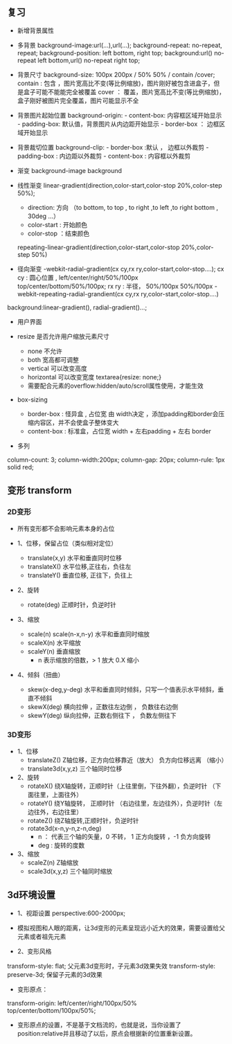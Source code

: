 ## 复习

- 新增背景属性
- 多背景
    background-image:url(...),url(...);
    background-repeat: no-repeat, repeat;
    background-position: left bottom, right top;
    background:url() no-repeat left bottom,url() no-repeat right top;
- 背景尺寸
    background-size: 100px  200px / 50% 50% / contain /cover;
    contain : 包含 ，图片宽高比不变(等比例缩放)，图片刚好被包含进盒子，但是盒子可能不能能完全被覆盖
    cover ： 覆盖，图片宽高比不变(等比例缩放)，盒子刚好被图片完全覆盖，图片可能显示不全

- 背景图片起始位置
    background-origin: 
        - content-box: 内容框区域开始显示
        - padding-box: 默认值，背景图片从内边距开始显示
        - border-box ： 边框区域开始显示
- 背景裁切位置
    background-clip:
        - border-box :默认 ， 边框以外裁剪
        - padding-box : 内边距以外裁剪
        - content-box : 内容框以外裁剪

- 渐变
    background-image
    background

- 线性渐变
    linear-gradient(direction,color-start,color-stop 20%,color-step 50%);

    - direction: 方向  （to bottom, to top , to right ,to left ,to right bottom , 30deg ...）
    - color-start : 开始颜色
    - color-stop ：结束颜色

    repeating-linear-gradient(direction,color-start,color-stop 20%,color-step 50%)

- 径向渐变
    -webkit-radial-gradient(cx cy,rx ry,color-start,color-stop....);
        cx cy : 圆心位置 , left/center/right/50%/100px top/center/bottom/50%/100px;
        rx ry : 半径， 50%/100px   50%/100px 
    -webkit-repeating-radial-grandient(cx cy,rx ry,color-start,color-stop....)

background:linear-gradient(), radial-gradient()...;


- 用户界面
 - resize   是否允许用户缩放元素尺寸
    - none  不允许
    - both   宽高都可调整
    - vertical 可以改变高度
    - horizontal  可以改变宽度
    textarea{resize: none;}
    * 需要配合元素的overflow:hidden/auto/scroll属性使用，才能生效
 - box-sizing
    - border-box : 怪异盒 , 占位宽 由 width决定 ，添加padding和border会压缩内容区，并不会使盒子整体变大
    - content-box : 标准盒，占位宽  width + 左右padding + 左右 border

- 多列

column-count: 3;
column-width:200px;
column-gap: 20px;
column-rule: 1px solid red;



## 变形 transform
### 2D变形
* 所有变形都不会影响元素本身的占位
- 1、位移，保留占位（类似相对定位）
  - translate(x,y)    水平和垂直同时位移 
  - translateX()  水平位移,正往右，负往左
  - translateY()  垂直位移, 正往下，负往上
- 2、旋转
  - rotate(deg)  正顺时针，负逆时针   

- 3、缩放
  - scale(n) scale(n-x,n-y)  水平和垂直同时缩放  
  - scaleX(n)  水平缩放
  - scaleY(n)  垂直缩放
    - n 表示缩放的倍数，> 1 放大  0.X 缩小

- 4、倾斜（扭曲）
  - skew(x-deg,y-deg)  水平和垂直同时倾斜，只写一个值表示水平倾斜，垂直不倾斜
  - skewX(deg)  横向拉伸 ，正数往左边倒 ， 负数往右边倒
  - skewY(deg)   纵向拉伸，正数右侧往下 ， 负数左侧往下


### 3D变形

- 1、位移
  - translateZ()  Z轴位移，正方向位移靠近（放大）  负方向位移远离 （缩小）
  - translate3d(x,y,z)  三个轴同时位移  
- 2、旋转
  - rotateX()  绕X轴旋转，正顺时针（上往里倒，下往外翻），负逆时针 （下面往里，上面往外）
  - rotateY()   绕Y轴旋转， 正顺时针 （右边往里，左边往外），负逆时针（左边往外，右边往里）
  - rotateZ()   绕Z轴旋转,正顺时针，负逆时针
  - rotate3d(x-n,y-n,z-n,deg)  
    - n ： 代表三个轴的矢量，0 不转， 1 正方向旋转 ，-1  负方向旋转
    - deg : 旋转的度数
- 3、缩放 
  - scaleZ(n) Z轴缩放
  - scale3d(x,y,z)  三个轴同时缩放
 
## 3d环境设置

- 1、视距设置 perspective:600-2000px;
- 模拟视图和人眼的距离，让3d变形的元素呈现远小近大的效果，需要设置给父元素或者祖先元素

- 2、变形风格 

 transform-style: flat;  父元素3d变形时，子元素3d效果失效
 transform-style: preserve-3d;  保留子元素的3d效果

- 变形原点：

transform-origin: left/center/right/100px/50%   top/center/bottom/100px/50%;
  - 变形原点的设置，不是基于文档流的，也就是说，当你设置了position:relative并且移动了以后，原点会根据新的位置重新设置。
